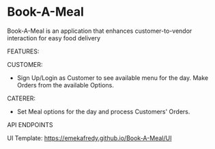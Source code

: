 # Book-A-Meal
Book-A-Meal is an application that enhances customer-to-vendor interaction for easy food delivery

FEATURES:

CUSTOMER:
- Sign Up/Login as Customer to see available menu for the day. Make Orders from the available Options.

CATERER:
- Set Meal options for the day and process Customers' Orders.

API ENDPOINTS

UI Template: https://emekafredy.github.io/Book-A-Meal/UI
